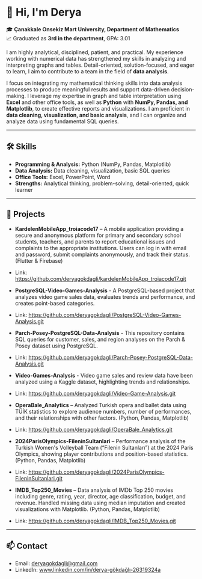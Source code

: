 # 👋 Hi, I'm Derya

🎓 **Çanakkale Onsekiz Mart University, Department of Mathematics**  
📈 Graduated as **3rd in the department**, GPA: 3.01  

I am highly analytical, disciplined, patient, and practical. My experience working with numerical data has strengthened my skills in analyzing and interpreting graphs and tables. Detail-oriented, solution-focused, and eager to learn, I aim to contribute to a team in the field of **data analysis**.  

I focus on integrating my mathematical thinking skills into data analysis processes to produce meaningful results and support data-driven decision-making. I leverage my expertise in graph and table interpretation using **Excel** and other office tools, as well as **Python** with **NumPy, Pandas, and Matplotlib**, to create effective reports and visualizations. I am proficient in **data cleaning, visualization, and basic analysis**, and I can organize and analyze data using fundamental SQL queries.  

---

## 🛠️ Skills

- **Programming & Analysis:** Python (NumPy, Pandas, Matplotlib)  
- **Data Analysis:** Data cleaning, visualization, basic SQL queries  
- **Office Tools:** Excel, PowerPoint, Word  
- **Strengths:** Analytical thinking, problem-solving, detail-oriented, quick learner  

---

## 💼 Projects

- **KardelenMobileApp_troiacode17** – A mobile application providing a secure and anonymous platform for primary and secondary school students, teachers, and parents to report educational issues and complaints to the appropriate institutions. Users can log in with email and password, submit complaints anonymously, and track their status. (Flutter & Firebase)
- Link: https://github.com/deryagokdagli/kardelenMobileApp_troiacode17.git

- **PostgreSQL-Video-Games-Analysis** - A PostgreSQL-based project that analyzes video game sales data, evaluates trends and performance, and creates point-based categories.
- Link: https://github.com/deryagokdagli/PostgreSQL-Video-Games-Analysis.git

- **Parch-Posey-PostgreSQL-Data-Analysis** - This repository contains SQL queries for customer, sales, and region analyses on the Parch & Posey dataset using PostgreSQL.
- Link: https://github.com/deryagokdagli/Parch-Posey-PostgreSQL-Data-Analysis.git

- **Video-Games-Analysis** - Video game sales and review data have been analyzed using a Kaggle dataset, highlighting trends and relationships.
- Link: https://github.com/deryagokdagli/Video-Game-Analysis.git

- **OperaBale_Analytics** – Analyzed Turkish opera and ballet data using TÜİK statistics to explore audience numbers, number of performances, and their relationships with other factors. (Python, Pandas, Matplotlib)
- Link: https://github.com/deryagokdagli/OperaBale_Analytics.git

- **2024ParisOlympics-FileninSultanlari** – Performance analysis of the Turkish Women's Volleyball Team (“Filenin Sultanları”) at the 2024 Paris Olympics, showing player contributions and position-based statistics. (Python, Pandas, Matplotlib)
- Link: https://github.com/deryagokdagli/2024ParisOlympics-FileninSultanlari.git

- **IMDB_Top250_Movies** – Data analysis of IMDb Top 250 movies including genre, rating, year, director, age classification, budget, and revenue. Handled missing data using median imputation and created visualizations with Matplotlib. (Python, Pandas, Matplotlib)
- Link: https://github.com/deryagokdagli/IMDB_Top250_Movies.git

---

## 📫 Contact

- Email: deryagokdagli@gmail.com 
- LinkedIn: www.linkedin.com/in/derya-gökdağlı-26319324a  
